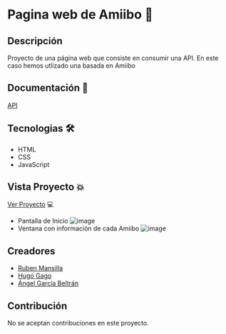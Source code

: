 # Pagina web de Amiibo 🍄

## Descripción

Proyecto de una página web que consiste en consumir una API. En este caso hemos utlizado una basada en Amiibo

## Documentación 📖

[API](https://github.com/N3evin/AmiiboAPI)

## Tecnologias 🛠️

- HTML
- CSS
- JavaScript

## Vista Proyecto 💥

[Ver Proyecto](https://rubenmansilla.github.io/AmiiboApi/) 💻

- Pantalla de Inicio
  ![image](https://github.com/RubenMansilla/AmiiboApi/assets/147383881/ef1d408c-0f6c-4c81-b4fc-a9a26e72db31)
- Ventana con información de cada Amiibo
  ![image](https://github.com/RubenMansilla/AmiiboApi/assets/147383881/48a2e9a5-c7e0-4d11-b960-3fbce60a1df5)

## Creadores

- [Ruben Mansilla](https://www.linkedin.com/in/ruben-mansilla-rodriguez-/)
- [Hugo Gago](https://github.com/ggdsrll)
- [Ángel García Beltrán](https://www.linkedin.com/in/%C3%A1ngel-garc%C3%ADa-beltr%C3%A1n/)

## Contribución

No se aceptan contribuciones en este proyecto.
